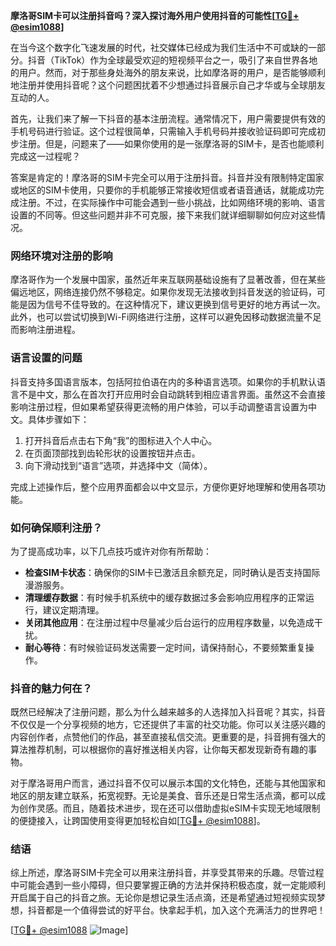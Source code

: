 **摩洛哥SIM卡可以注册抖音吗？深入探讨海外用户使用抖音的可能性[[TG💪+ @esim1088](https://t.me/s/esim1088)]**

在当今这个数字化飞速发展的时代，社交媒体已经成为我们生活中不可或缺的一部分。抖音（TikTok）作为全球最受欢迎的短视频平台之一，吸引了来自世界各地的用户。然而，对于那些身处海外的朋友来说，比如摩洛哥的用户，是否能够顺利地注册并使用抖音呢？这个问题困扰着不少想通过抖音展示自己才华或与全球朋友互动的人。

首先，让我们来了解一下抖音的基本注册流程。通常情况下，用户需要提供有效的手机号码进行验证。这个过程很简单，只需输入手机号码并接收验证码即可完成初步注册。但是，问题来了——如果你使用的是一张摩洛哥的SIM卡，是否也能顺利完成这一过程呢？

答案是肯定的！摩洛哥的SIM卡完全可以用于注册抖音。抖音并没有限制特定国家或地区的SIM卡使用，只要你的手机能够正常接收短信或者语音通话，就能成功完成注册。不过，在实际操作中可能会遇到一些小挑战，比如网络环境的影响、语言设置的不同等。但这些问题并非不可克服，接下来我们就详细聊聊如何应对这些情况。

### 网络环境对注册的影响

摩洛哥作为一个发展中国家，虽然近年来互联网基础设施有了显著改善，但在某些偏远地区，网络连接仍然不够稳定。如果你发现无法接收到抖音发送的验证码，可能是因为信号不佳导致的。在这种情况下，建议更换到信号更好的地方再试一次。此外，也可以尝试切换到Wi-Fi网络进行注册，这样可以避免因移动数据流量不足而影响注册进程。

### 语言设置的问题

抖音支持多国语言版本，包括阿拉伯语在内的多种语言选项。如果你的手机默认语言不是中文，那么在首次打开应用时会自动跳转到相应语言界面。虽然这不会直接影响注册过程，但如果希望获得更流畅的用户体验，可以手动调整语言设置为中文。具体步骤如下：

1. 打开抖音后点击右下角“我”的图标进入个人中心。
2. 在页面顶部找到齿轮形状的设置按钮并点击。
3. 向下滑动找到“语言”选项，并选择中文（简体）。

完成上述操作后，整个应用界面都会以中文显示，方便你更好地理解和使用各项功能。

### 如何确保顺利注册？

为了提高成功率，以下几点技巧或许对你有所帮助：
- **检查SIM卡状态**：确保你的SIM卡已激活且余额充足，同时确认是否支持国际漫游服务。
- **清理缓存数据**：有时候手机系统中的缓存数据过多会影响应用程序的正常运行，建议定期清理。
- **关闭其他应用**：在注册过程中尽量减少后台运行的应用程序数量，以免造成干扰。
- **耐心等待**：有时候验证码发送需要一定时间，请保持耐心，不要频繁重复操作。

### 抖音的魅力何在？

既然已经解决了注册问题，那么为什么越来越多的人选择加入抖音呢？其实，抖音不仅仅是一个分享视频的地方，它还提供了丰富的社交功能。你可以关注感兴趣的内容创作者，点赞他们的作品，甚至直接私信交流。更重要的是，抖音拥有强大的算法推荐机制，可以根据你的喜好推送相关内容，让你每天都发现新奇有趣的事物。

对于摩洛哥用户而言，通过抖音不仅可以展示本国的文化特色，还能与其他国家和地区的朋友建立联系，拓宽视野。无论是美食、音乐还是日常生活点滴，都可以成为创作灵感。而且，随着技术进步，现在还可以借助虚拟eSIM卡实现无地域限制的便捷接入，让跨国使用变得更加轻松自如[[TG💪+ @esim1088](https://t.me/s/esim1088)]。

### 结语

综上所述，摩洛哥SIM卡完全可以用来注册抖音，并享受其带来的乐趣。尽管过程中可能会遇到一些小障碍，但只要掌握正确的方法并保持积极态度，就一定能顺利开启属于自己的抖音之旅。无论你是想记录生活点滴，还是希望通过短视频实现梦想，抖音都是一个值得尝试的好平台。快拿起手机，加入这个充满活力的世界吧！

[[TG💪+ @esim1088](https://t.me/s/esim1088) ![Image](https://i.postimg.cc/4NQfJmqS/Snipaste-2025-05-13-00-14-12.png)]